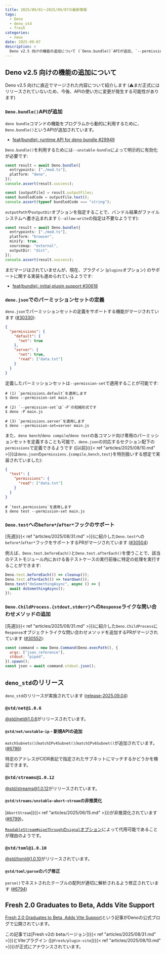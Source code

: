 ```yaml
---
title: 2025/09/01〜2025/09/07の最新情報
tags:
  - Deno
  - deno_std
  - fresh
categories:
  - news
date: 2025-09-07
description: >
  Deno v2.5 向けの機能の追加について (`Deno.bundle()`APIが追加, `--permission-set`オプションが追加, など), `deno_std`のリリース (`@std/net@1.0.6` - `matchSubnets()`などのAPIが追加, `@std/streams@1.0.12` - `AbortStream`の非推奨化), Fresh 2.0 Graduates to Beta, Adds Vite Support
---
```


## Deno v2.5 向けの機能の追加について

Deno v2.5 向けに直近でマージされた内容について紹介します (⚠️まだ正式にはリリースされていないため、今後、APIの使い方に変更が発生する可能性があります)

### `Deno.bundle()`APIが追加

`deno bundle`コマンドの機能をプログラムから動的に利用するために、`Deno.bundle()`というAPIが追加されています。

- [feat(bundle): runtime API for deno bundle #29949](https://github.com/denoland/deno/pull/29949)

`Deno.bundle()`を利用するためには`--unstable-bundle`によって明示的に有効化が必要です:

```typescript
const result = await Deno.bundle({
  entrypoints: ["./mod.ts"],
  platform: "deno",
});
console.assert(result.success);

const [outputFile] = result.outputFiles;
const bundledCode = outputFile.text();
console.assert(typeof bundledCode === "string");
```

`outputPath`や`outputDir`オプションを指定することで、バンドル結果がファイルシステムへ書き込まれます (`--allow-write`の指定は不要なようです):

```typescript
const result = await Deno.bundle({
  entrypoints: ["./mod.ts"],
  platform: "browser",
  minify: true,
  sourcemap: "external",
  outputDir: "dist",
});
console.assert(result.success);
```

まだマージはされていませんが、現在、プラグイン (`plugins`オプション) のサポートに関する実装も進められているようです:

- [feat(bundle): initial plugin support #30618](https://github.com/denoland/deno/pull/30618)

### `deno.json`でのパーミッションセットの定義 

`deno.json`でパーミッションセットの定義をサポートする機能がマージされています ([#30330](https://github.com/denoland/deno/pull/30330)):

```json
{
  "permissions": {
    "default": {
      "net": true
    },
    "server": {
      "net": true,
      "read": ["data.txt"]
    }
  }
}
```

定義したパーミッションセットは`--permission-set`で適用することが可能です:

```shell
# (1) `permissions.default`を適用します
$ deno --permission-set main.js

# (2) `--permission-set`は`-P`の短縮形式です
$ deno -P main.js

# (3) `permissions.server`を適用します
$ deno --permission-set=server main.js
```

また、`deno bench`/`deno compile`/`deno test`の各コマンド向け専用のパーミッションセットを定義することも可能で、`deno.json`の対応するセクション配下の`permissions`で定義できるようです ([以前]({{< ref "articles/2025/08/10.md" >}})は`deno.json`の`permissions.{compile,bench,test}`を特別扱いする想定で実装されていました):

```json
{
  "test": {
    "permissions": {
      "read": ["data.txt"]
    }
  }
}
```

```shell
# `test.permissions`を適用します
$ deno test --permission-set main.js
```

### `Deno.test`への`before*`/`after*`フックのサポート

[先週]({{< ref "articles/2025/08/31.md" >}})に紹介した`Deno.test`への`before*`/`after*`フックをサポートするPRがマージされています ([#30504](https://github.com/denoland/deno/pull/30504))

例えば、`Deno.test.beforeEach()`と`Deno.test.afterEach()`を使うことで、該当のテストモジュール内における各テストケースの実行前後に特定の処理を実行することができます:

```javascript
Deno.test.beforeEach(() => cleanup());
Deno.test.afterEach(() => teardown());
Deno.test("doSomethingAsync", async () => {
  await doSomethingAsync();
});
```

### `Deno.ChildProcess.{stdout,stderr}`への`Response`ライクな問い合わせメソッドの追加

[先週]({{< ref "articles/2025/08/31.md" >}})に紹介した`Deno.ChildProcess`に`Response`オブジェクトライクな問い合わせメソッドを追加するPRがマージされています ([#30552](https://github.com/denoland/deno/pull/30552)):

```javascript
const command = new Deno.Command(Deno.execPath(), {
  args: ["json_reference"],
  stdout: "piped",
}).spawn();
const json = await command.stdout.json();
```

## `deno_std`のリリース

`deno_std`のリリースが実施されています ([release-2025.09.04](https://github.com/denoland/std/releases/tag/release-2025.09.04))

### `@std/net@1.0.6`

[@std/net@1.0.6](https://jsr.io/@std/net@1.0.6)がリリースされています。

#### `@std/net/unstable-ip` - 新規APIの追加

`matchSubnets()`/`matchIPv4Subnet()`/`matchIPv6Subnet()`が追加されています。([#6786](https://github.com/denoland/std/pull/6786))

特定のアドレスがCIDR表記で指定されたサブネットにマッチするかどうかを検証できます。

### `@std/streams@1.0.12`

[@std/streams@1.0.12](https://jsr.io/@std/streams@1.0.12)がリリースされています。

#### `@std/streams/unstable-abort-stream`の非推奨化

[`AbortStream`]({{< ref "articles/2025/06/15.md" >}})が非推奨化されています ([#6799](https://github.com/denoland/std/pull/6799))。

[`ReadableStream#pipeThrough`の`signal`オプション](https://developer.mozilla.org/en-US/docs/Web/API/ReadableStream/pipeThrough#signal)によって代用可能であることが理由のようです。

### `@std/toml@1.0.10`

[@std/toml@1.0.10](https://jsr.io/@std/toml@1.0.10)がリリースされています。

#### `@std/toml/parse`のバグ修正

`parse()`でネストされたテーブルの配列が適切に解析されるよう修正されています ([#6794](https://github.com/denoland/std/pull/6794))

## Fresh 2.0 Graduates to Beta, Adds Vite Support

[Fresh 2.0 Graduates to Beta, Adds Vite Support](https://deno.com/blog/fresh-and-vite)という記事がDenoの公式ブログで公開されています。

この記事では[Fresh v2の betaバージョン]({{< ref "articles/2025/08/31.md" >}})とViteプラグイン ([`@fresh/plugin-vite`]({{< ref "articles/2025/08/10.md" >}}))が正式にアナウンスされています。
